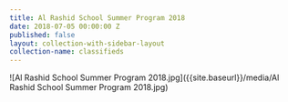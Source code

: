 ```yaml
---
title: Al Rashid School Summer Program 2018
date: 2018-07-05 00:00:00 Z
published: false
layout: collection-with-sidebar-layout
collection-name: classifieds
---
```


![Al Rashid School Summer Program 2018.jpg]({{site.baseurl}}/media/Al Rashid School Summer Program 2018.jpg)
